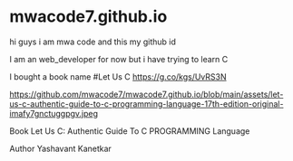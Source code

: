 # mwacode7.github.io
hi guys i am mwa code and this my github id 

I am an web_developer for now but i have trying to learn C 

I bought a book name #Let Us C 
https://g.co/kgs/UvRS3N

https://github.com/mwacode7/mwacode7.github.io/blob/main/assets/let-us-c-authentic-guide-to-c-programming-language-17th-edition-original-imafy7gnctuggpgv.jpeg

Book
Let Us C: Authentic Guide To C PROGRAMMING Language

Author
Yashavant Kanetkar